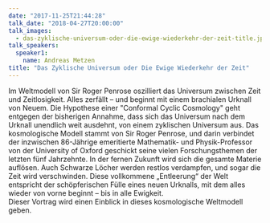 ```yaml
---
date: "2017-11-25T21:44:28"
talk_date: "2018-04-27T20:00:00"
talk_images:
  - das-zyklische-universum-oder-die-ewige-wiederkehr-der-zeit-title.jpg
talk_speakers:
  speaker1:
    name: Andreas Metzen
title: "Das Zyklische Universum oder Die Ewige Wiederkehr der Zeit"
---
```


Im Weltmodell von Sir Roger Penrose oszilliert das Universum zwischen Zeit und Zeitlosigkeit. Alles zerfällt – und beginnt mit einem brachialen Urknall von Neuem. Die Hypothese einer "Conformal Cyclic Cosmology" geht entgegen der bisherigen Annahme, dass sich das Universum nach dem Urknall unendlich weit ausdehnt, von einem zyklischen Universum aus. Das kosmologische Modell stammt von Sir Roger Penrose, und darin verbindet der inzwischen 86-Jährige emeritierte Mathematik- und Physik-Professor von der University of Oxford geschickt seine vielen Forschungsthemen der letzten fünf Jahrzehnte. In der fernen Zukunft wird sich die gesamte Materie auflösen. Auch Schwarze Löcher werden restlos verdampfen, und sogar die Zeit wird verschwinden. Diese vollkommene „Entleerung“ der Welt entspricht der schöpferischen Fülle eines neuen Urknalls, mit dem alles wieder von vorne beginnt – bis in alle Ewigkeit.  
Dieser Vortrag wird einen Einblick in dieses kosmologische Weltmodell geben.
